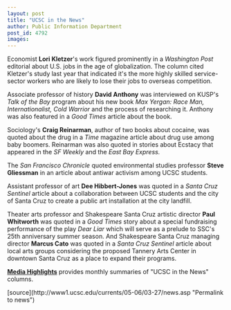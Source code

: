```yaml
---
layout: post
title: "UCSC in the News"
author: Public Information Department
post_id: 4792
images:
---
```


<a name="content" id="content"></a>
<p>
  Economist <b>Lori Kletzer</b>'s work figured prominently in a <i>Washington Post</i> editorial about U.S. jobs in the age of globalization. The column cited Kletzer's study last year that indicated it's the more highly skilled service-sector workers who are likely to lose their jobs to overseas competition.
</p>
<p>
  Associate professor of history <b>David Anthony</b> was interviewed on KUSP's <i>Talk of the Bay</i> program about his new book <i>Max Yergan: Race Man, Internationalist, Cold Warrior</i> and the process of researching it. Anthony was also featured in a <i>Good Times</i> article about the book.
</p>
<p>
  Sociology's <b>Craig Reinarman</b>, author of two books about cocaine, was quoted about the drug in a <i>Time</i> magazine article about drug use among baby boomers. Reinarman was also quoted in stories about Ecstacy that appeared in the <i>SF Weekly</i> and the <i>East Bay Express.</i>
</p>
<p>
  The <i>San Francisco Chronicle</i> quoted environmental studies professor <b>Steve Gliessman</b> in an article about antiwar activism among UCSC students.
</p>
<p>
  Assistant professor of art <b>Dee Hibbert-Jones</b> was quoted in a <i>Santa Cruz Sentinel</i> article about a collaboration between UCSC students and the city of Santa Cruz to create a public art installation at the city landfill.
</p>
<p>
  Theater arts professor and Shakespeare Santa Cruz artistic director <b>Paul Whitworth</b> was quoted in a <i>Good Times</i> story about a special fundraising performance of the play <i>Dear Liar</i> which will serve as a prelude to SSC's 25th anniversary summer season. And Shakespeare Santa Cruz managing director <b>Marcus Cato</b> was quoted in a <i>Santa Cruz Sentinel</i> article about local arts groups considering the proposed Tannery Arts Center in downtown Santa Cruz as a place to expand their programs.
</p>
<p>
  <a href="http://www.ucsc.edu/news_events/media_highlights"><b>Media Highlights</b></a> provides monthly summaries of "UCSC in the News" columns.
</p>
<form>
  <input name="t1" size="-1" type="hidden">
</form>



</p>
[source](http://www1.ucsc.edu/currents/05-06/03-27/news.asp "Permalink to news")
